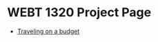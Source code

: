 # WEBT 1320 Project Page

<ul>
    <li><a href="traveling_on_a_budget/index.html" target="_blank"> Traveling on a budget</a></li>
</ul>